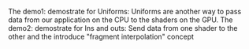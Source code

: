 The demo1: demostrate for Uniforms: Uniforms are another way to pass data from our application on the CPU to the shaders on the GPU. 
The demo2: demostrate for Ins and outs:  Send data from one shader to the other and the introduce "fragment interpolation" concept